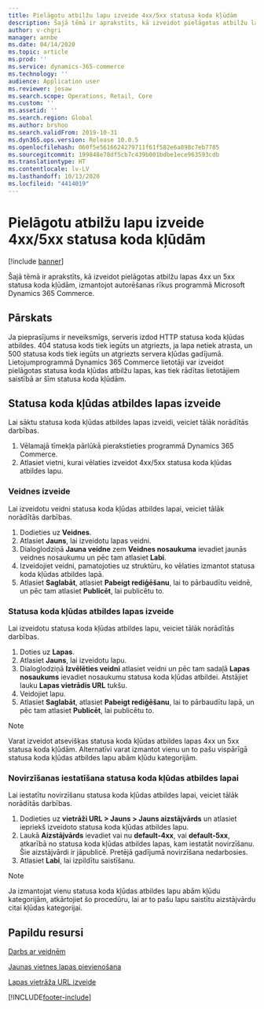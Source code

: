 ```yaml
---
title: Pielāgotu atbilžu lapu izveide 4xx/5xx statusa koda kļūdām
description: Šajā tēmā ir aprakstīts, kā izveidot pielāgotas atbilžu lapas 4xx un 5xx statusa koda kļūdām, izmantojot autorēšanas rīkus programmā Microsoft Dynamics 365 Commerce.
author: v-chgri
manager: annbe
ms.date: 04/14/2020
ms.topic: article
ms.prod: ''
ms.service: dynamics-365-commerce
ms.technology: ''
audience: Application user
ms.reviewer: josaw
ms.search.scope: Operations, Retail, Core
ms.custom: ''
ms.assetid: ''
ms.search.region: Global
ms.author: brshoo
ms.search.validFrom: 2019-10-31
ms.dyn365.ops.version: Release 10.0.5
ms.openlocfilehash: 060f5e5616624279711f61f582e6a898c7eb7785
ms.sourcegitcommit: 199848e78df5cb7c439b001bdbe1ece963593cdb
ms.translationtype: HT
ms.contentlocale: lv-LV
ms.lasthandoff: 10/13/2020
ms.locfileid: "4414019"
---
```

# <a name="build-custom-response-pages-for-4xx5xx-status-code-errors"></a>Pielāgotu atbilžu lapu izveide 4xx/5xx statusa koda kļūdām


[!include [banner](includes/banner.md)]

Šajā tēmā ir aprakstīts, kā izveidot pielāgotas atbilžu lapas 4xx un 5xx statusa koda kļūdām, izmantojot autorēšanas rīkus programmā Microsoft Dynamics 365 Commerce.

## <a name="overview"></a>Pārskats

Ja pieprasījums ir neveiksmīgs, serveris izdod HTTP statusa koda kļūdas atbildes. 404 statusa kods tiek iegūts un atgriezts, ja lapa netiek atrasta, un 500 statusa kods tiek iegūts un atgriezts servera kļūdas gadījumā. Lietojumprogrammā Dynamics 365 Commerce lietotāji var izveidot pielāgotas statusa koda kļūdas atbilžu lapas, kas tiek rādītas lietotājiem saistībā ar šīm statusa koda kļūdām.

## <a name="build-a-status-code-error-response-page"></a>Statusa koda kļūdas atbildes lapas izveide

Lai sāktu statusa koda kļūdas atbildes lapas izveidi, veiciet tālāk norādītās darbības.

1. Vēlamajā tīmekļa pārlūkā pierakstieties programmā Dynamics 365 Commerce. 
1. Atlasiet vietni, kurai vēlaties izveidot 4xx/5xx statusa koda kļūdas atbildes lapu.

### <a name="build-the-template"></a>Veidnes izveide

Lai izveidotu veidni statusa koda kļūdas atbildes lapai, veiciet tālāk norādītās darbības.

1. Dodieties uz **Veidnes**.
1. Atlasiet **Jauns**, lai izveidotu lapas veidni.
1. Dialoglodziņā **Jauna veidne** zem **Veidnes nosaukuma** ievadiet jaunās veidnes nosaukumu un pēc tam atlasiet **Labi**.
1. Izveidojiet veidni, pamatojoties uz struktūru, ko vēlaties izmantot statusa koda kļūdas atbildes lapā.
1. Atlasiet **Saglabāt**, atlasiet **Pabeigt rediģēšanu**, lai to pārbaudītu veidnē, un pēc tam atlasiet **Publicēt**, lai publicētu to. 

### <a name="build-the-status-code-error-response-page"></a>Statusa koda kļūdas atbildes lapas izveide

Lai izveidotu statusa koda kļūdas atbildes lapu, veiciet tālāk norādītās darbības.

1. Doties uz **Lapas**.
1. Atlasiet **Jauns**, lai izveidotu lapu.
1. Dialoglodziņā **Izvēlēties veidni** atlasiet veidni un pēc tam sadaļā **Lapas nosaukums** ievadiet nosaukumu statusa koda kļūdas atbildei. Atstājiet lauku **Lapas vietrādis URL** tukšu.
1. Veidojiet lapu.
1. Atlasiet **Saglabāt**, atlasiet **Pabeigt rediģēšanu**, lai to pārbaudītu lapā, un pēc tam atlasiet **Publicēt**, lai publicētu to.

> [!NOTE]
> Varat izveidot atsevišķas statusa koda kļūdas atbildes lapas 4xx un 5xx statusa koda kļūdām. Alternatīvi varat izmantot vienu un to pašu vispārīgā statusa koda kļūdas atbildes lapu abām kļūdu kategorijām.

### <a name="set-up-a-redirect-for-the-status-code-error-response-page"></a>Novirzīšanas iestatīšana statusa koda kļūdas atbildes lapai

Lai iestatītu novirzīšanu statusa koda kļūdas atbildes lapai, veiciet tālāk norādītās darbības.

1. Dodieties uz **vietrāži URL \> Jauns \> Jauns aizstājvārds** un atlasiet iepriekš izveidoto statusa koda kļūdas atbildes lapu.
1. Laukā **Aizstājvārds** ievadiet vai nu **default-4xx**, vai **default-5xx**, atkarībā no statusa koda kļūdas atbildes lapas, kam iestatāt novirzīšanu. Šie aizstājvārdi ir jāpublicē. Pretējā gadījumā novirzīšana nedarbosies.
1. Atlasiet **Labi**, lai izpildītu saistīšanu.

> [!NOTE]
> Ja izmantojat vienu statusa koda kļūdas atbildes lapu abām kļūdu kategorijām, atkārtojiet šo procedūru, lai ar to pašu lapu saistītu aizstājvārdu citai kļūdas kategorijai.

## <a name="additional-resources"></a>Papildu resursi

[Darbs ar veidnēm](work-with-templates.md)

[Jaunas vietnes lapas pievienošana](add-new-page.md)

[Lapas vietrāža URL izveide](create-page-url.md)


[!INCLUDE[footer-include](../includes/footer-banner.md)]